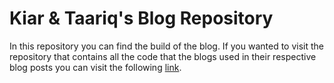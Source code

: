 # Kiar & Taariq's Blog Repository
In this repository you can find the build of the blog. If you wanted to visit the repository that contains all the code that the blogs used in their respective blog posts you can visit the following [link](https://github.com/kiartaariq-blog/kiartaariq-scripts).
